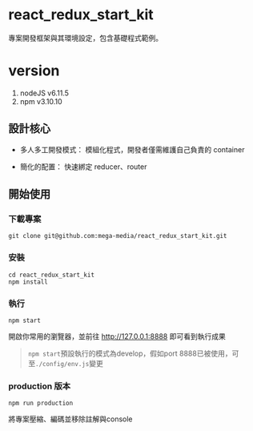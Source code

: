 # react_redux_start_kit

專案開發框架與其環境設定，包含基礎程式範例。

# version
1. nodeJS v6.11.5
2. npm v3.10.10

## 設計核心

- 多人多工開發模式：
模組化程式，開發者僅需維護自己負責的 container

- 簡化的配置：
快速綁定 reducer、router

## 開始使用

### 下載專案

````
git clone git@github.com:mega-media/react_redux_start_kit.git
````

### 安裝
````
cd react_redux_start_kit
npm install
````

### 執行
````
npm start
````

開啟你常用的瀏覽器，並前往 http://127.0.0.1:8888 即可看到執行成果
> `npm start`預設執行的模式為develop，假如port 8888已被使用，可至`./config/env.js`變更


### production 版本
````
npm run production
````
將專案壓縮、編碼並移除註解與console
